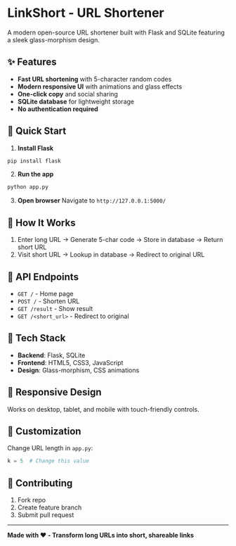 # LinkShort - URL Shortener

A modern open-source URL shortener built with Flask and SQLite featuring a sleek glass-morphism design.

## ✨ Features

- **Fast URL shortening** with 5-character random codes
- **Modern responsive UI** with animations and glass effects
- **One-click copy** and social sharing
- **SQLite database** for lightweight storage
- **No authentication required**

## 🚀 Quick Start

1. **Install Flask**
```bash
pip install flask
```

2. **Run the app**
```bash
python app.py
```

3. **Open browser**
Navigate to `http://127.0.0.1:5000/`


## 🔧 How It Works

1. Enter long URL → Generate 5-char code → Store in database → Return short URL
2. Visit short URL → Lookup in database → Redirect to original URL

## 🎯 API Endpoints

- `GET /` - Home page
- `POST /` - Shorten URL
- `GET /result` - Show result
- `GET /<short_url>` - Redirect to original

## 🎨 Tech Stack

- **Backend**: Flask, SQLite
- **Frontend**: HTML5, CSS3, JavaScript
- **Design**: Glass-morphism, CSS animations

## 📱 Responsive Design

Works on desktop, tablet, and mobile with touch-friendly controls.

## 🔧 Customization

Change URL length in `app.py`:
```python
k = 5  # Change this value
```

## 🤝 Contributing

1. Fork repo
2. Create feature branch
3. Submit pull request

---

**Made with ❤️ - Transform long URLs into short, shareable links**
